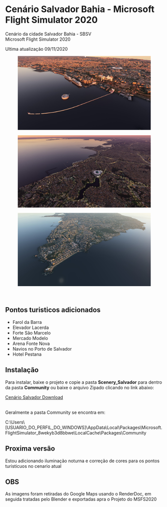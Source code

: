 # Cenário Salvador Bahia - Microsoft Flight Simulator 2020
Cenário da cidade Salvador Bahia - SBSV<br>
Microsoft Flight Simulator 2020

<p>Ultima atualização 09/11/2020</p>

<figure>
<img src="https://github.com/git-exahost/MSFS2020-Scenery-SBSV/blob/main/Screenshots/img01.jpg">
</figure>
<figure>
<img src="https://github.com/git-exahost/MSFS2020-Scenery-SBSV/blob/main/Screenshots/img02.jpg?raw=true">
</figure>
<figure>
<img src="https://github.com/git-exahost/MSFS2020-Scenery-SBSV/blob/main/Screenshots/img03.jpg?raw=true">
</figure>
<br>

## Pontos turisticos adicionados

<ul>
<li>Farol da Barra</li>
<li>Elevador Lacerda</li>
<li>Forte São Marcelo</li>
<li>Mercado Modelo</li>
<li>Arena Fonte Nova</li>
<li>Navios no Porto de Salvador</li>
<li>Hotel Pestana</li>
</ul>

## Instalação

<p>Para instalar, baixe o projeto e copie a pasta <b>Scenery_Salvador</b> para dentro da pasta <b>Community</b> ou baixe o arquivo Zipado clicando no link abaixo:</p>
 <a href="https://github.com/git-exahost/MSFS2020-Scenery-SBSV/releases/download/0.0.2/Scenery_Salvador_0.0.2.zip"> Cenário Salvador Download</a>
<br> 
<br> 
<p>Geralmente a pasta Community se encontra em:</p>
<p>C:\Users\[USUARIO_DO_PERFIL_DO_WINDOWS]\AppData\Local\Packages\Microsoft.FlightSimulator_8wekyb3d8bbwe\LocalCache\Packages\Community</p>

   


## Proxima versão
<p>Estou adicionando iluminação noturna e correção de cores para os pontos turisticuos no cenario atual</p>

## OBS
As imagens foram retiradas do Google Maps usando o RenderDoc, em seguida tratadas pelo Blender e exportadas apra o Projeto do MSFS2020




